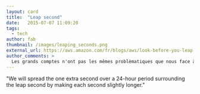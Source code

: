 ```yaml
---
layout: card
title:  "Leap second"
date:   2015-07-07 11:09:20
tags:
  - tech
author: fab
thumbnail: /images/leaping_seconds.png
external_url: https://aws.amazon.com/fr/blogs/aws/look-before-you-leap-the-coming-leap-second-and-aws
author_comments: >
  Les grands comptes n'ont pas les mêmes problèmatiques que nous face à la seconde intercalaire
---
```


"We will spread the one extra second over a 24-hour period surrounding the leap second by making each second slightly longer."
